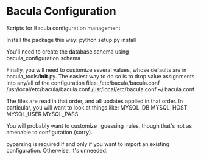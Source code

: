 Bacula Configuration
======

Scripts for Bacula configuration management

Install the package this way:
python setup.py install

You'll need to create the database schema using
bacula_configuration.schema 

Finally, you will need to customize several values, whose defaults are in
bacula_tools/__init__.py.  The easiest way to do so is to drop value
assignments into any/all of the configuration files:
	/etc/bacula/bacula.conf
	/usr/local/etc/bacula/bacula.conf
	/usr/local/etc/bacula.conf
	~/.bacula.conf

The files are read in that order, and all updates applied in that order.
In particular, you will want to look at things like:
MYSQL_DB
MYSQL_HOST
MYSQL_USER
MYSQL_PASS

You will probably want to customize _guessing_rules, though that's not as
amenable to configuration (sorry).

pyparsing is required if and only if you want to import an existing
configuration.  Otherwise, it's unneeded.

